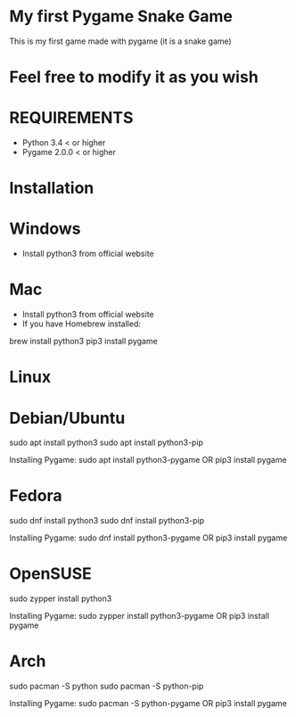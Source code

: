 # My first Pygame Snake Game

This is my first game made with pygame (it is a snake game)

# Feel free to modify it as you wish

# REQUIREMENTS
- Python 3.4 < or higher
- Pygame 2.0.0 < or higher

# Installation
# Windows
- Install python3 from official website

# Mac
- Install python3 from official website 
- If you have Homebrew installed:

brew install python3
pip3 install pygame

# Linux
# Debian/Ubuntu
sudo apt install python3
sudo apt install python3-pip

Installing Pygame:
sudo apt install python3-pygame
OR
pip3 install pygame


# Fedora
sudo dnf install python3
sudo dnf install python3-pip

Installing Pygame:
sudo dnf install python3-pygame
OR
pip3 install pygame

# OpenSUSE
sudo zypper install python3

Installing Pygame:
sudo zypper install python3-pygame
OR
pip3 install pygame

# Arch
sudo pacman -S python
sudo pacman -S python-pip

Installing Pygame:
sudo pacman -S python-pygame
OR
pip3 install pygame
